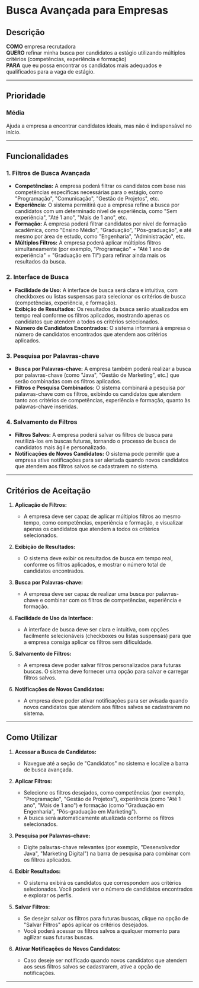 # Busca Avançada para Empresas

## Descrição

**COMO** empresa recrutadora  
**QUERO** refinar minha busca por candidatos a estágio utilizando múltiplos critérios (competências, experiência e formação)  
**PARA** que eu possa encontrar os candidatos mais adequados e qualificados para a vaga de estágio.

---

## Prioridade  
### Média  
Ajuda a empresa a encontrar candidatos ideais, mas não é indispensável no início.  

---
## Funcionalidades

### 1. **Filtros de Busca Avançada**
   - **Competências:** A empresa poderá filtrar os candidatos com base nas competências específicas necessárias para o estágio, como "Programação", "Comunicação", "Gestão de Projetos", etc.
   - **Experiência:** O sistema permitirá que a empresa refine a busca por candidatos com um determinado nível de experiência, como "Sem experiência", "Até 1 ano", "Mais de 1 ano", etc.
   - **Formação:** A empresa poderá filtrar candidatos por nível de formação acadêmica, como "Ensino Médio", "Graduação", "Pós-graduação", e até mesmo por área de estudo, como "Engenharia", "Administração", etc.
   - **Múltiplos Filtros:** A empresa poderá aplicar múltiplos filtros simultaneamente (por exemplo, "Programação" + "Até 1 ano de experiência" + "Graduação em TI") para refinar ainda mais os resultados da busca.

### 2. **Interface de Busca**
   - **Facilidade de Uso:** A interface de busca será clara e intuitiva, com checkboxes ou listas suspensas para selecionar os critérios de busca (competências, experiência, e formação).
   - **Exibição de Resultados:** Os resultados da busca serão atualizados em tempo real conforme os filtros aplicados, mostrando apenas os candidatos que atendem a todos os critérios selecionados.
   - **Número de Candidatos Encontrados:** O sistema informará à empresa o número de candidatos encontrados que atendem aos critérios aplicados.

### 3. **Pesquisa por Palavras-chave**
   - **Busca por Palavras-chave:** A empresa também poderá realizar a busca por palavras-chave (como "Java", "Gestão de Marketing", etc.) que serão combinadas com os filtros aplicados.
   - **Filtros e Pesquisa Combinados:** O sistema combinará a pesquisa por palavras-chave com os filtros, exibindo os candidatos que atendem tanto aos critérios de competências, experiência e formação, quanto às palavras-chave inseridas.

### 4. **Salvamento de Filtros**
   - **Filtros Salvos:** A empresa poderá salvar os filtros de busca para reutilizá-los em buscas futuras, tornando o processo de busca de candidatos mais ágil e personalizado.
   - **Notificações de Novos Candidatos:** O sistema pode permitir que a empresa ative notificações para ser alertada quando novos candidatos que atendem aos filtros salvos se cadastrarem no sistema.

---

## Critérios de Aceitação

1. **Aplicação de Filtros:**
   - A empresa deve ser capaz de aplicar múltiplos filtros ao mesmo tempo, como competências, experiência e formação, e visualizar apenas os candidatos que atendem a todos os critérios selecionados.

2. **Exibição de Resultados:**
   - O sistema deve exibir os resultados de busca em tempo real, conforme os filtros aplicados, e mostrar o número total de candidatos encontrados.

3. **Busca por Palavras-chave:**
   - A empresa deve ser capaz de realizar uma busca por palavras-chave e combinar com os filtros de competências, experiência e formação.

4. **Facilidade de Uso da Interface:**
   - A interface de busca deve ser clara e intuitiva, com opções facilmente selecionáveis (checkboxes ou listas suspensas) para que a empresa consiga aplicar os filtros sem dificuldade.

5. **Salvamento de Filtros:**
   - A empresa deve poder salvar filtros personalizados para futuras buscas. O sistema deve fornecer uma opção para salvar e carregar filtros salvos.

6. **Notificações de Novos Candidatos:**
   - A empresa deve poder ativar notificações para ser avisada quando novos candidatos que atendem aos filtros salvos se cadastrarem no sistema.

---

## Como Utilizar

1. **Acessar a Busca de Candidatos:**
   - Navegue até a seção de "Candidatos" no sistema e localize a barra de busca avançada.

2. **Aplicar Filtros:**
   - Selecione os filtros desejados, como competências (por exemplo, "Programação", "Gestão de Projetos"), experiência (como "Até 1 ano", "Mais de 1 ano") e formação (como "Graduação em Engenharia", "Pós-graduação em Marketing").
   - A busca será automaticamente atualizada conforme os filtros selecionados.

3. **Pesquisa por Palavras-chave:**
   - Digite palavras-chave relevantes (por exemplo, "Desenvolvedor Java", "Marketing Digital") na barra de pesquisa para combinar com os filtros aplicados.

4. **Exibir Resultados:**
   - O sistema exibirá os candidatos que correspondem aos critérios selecionados. Você poderá ver o número de candidatos encontrados e explorar os perfis.

5. **Salvar Filtros:**
   - Se desejar salvar os filtros para futuras buscas, clique na opção de "Salvar Filtros" após aplicar os critérios desejados.
   - Você poderá acessar os filtros salvos a qualquer momento para agilizar suas futuras buscas.

6. **Ativar Notificações de Novos Candidatos:**
   - Caso deseje ser notificado quando novos candidatos que atendem aos seus filtros salvos se cadastrarem, ative a opção de notificações.

---